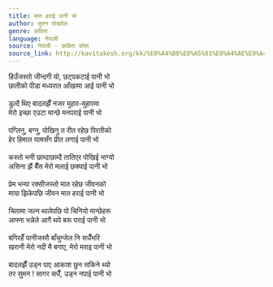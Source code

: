 ```yaml
---
title: मात हराई पानी भो
author: सुमन पोखरेल
genre: कविता
language: नेपाली
source: नेपाली - कविता कोश
source_link: http://kavitakosh.org/kk/%E0%A4%B8%E0%A5%81%E0%A4%AE%E0%A4%A8_%E0%A4%AA%E0%A5%8B%E0%A4%96%E0%A4%B0%E0%A5%87%E0%A4%B2
---
```


हिउँजस्तो जीन्दगी यो, छट्पकटाई पानी भो  
छातीको पीडा मध्यरात आँखामा आई पानी भो  
   
डुल्दै थिए बादलझैँ नजर मुहार-मुहारमा  
मेरो इच्छा एउटा मान्छे मनपराई पानी भो  
   
पग्लिनु, बग्नु, पोखिनु त रीत रहेछ पिरतीको  
हेर हिमाल घामसँग प्रीत लगाई पानी भो  
   
कस्तो भनी छाम्दाछाम्दै तातिएर पोखिई भाग्यो  
असिना झैं बैँस मेरो मलाई छक्याई पानी भो  
   
प्रेम भन्या रक्सीजस्तो मात रहेछ जीवनको  
माया झिकेपछि जीवन मात हराई पानी भो  
   
चितामा जल्न थालेपछि पो चिनियो मान्छेहरू  
आफ्ना भन्नेले आगै थपे बरू पराई पानी भो  
   
बगिरहेँ पानीजस्तै बाँचुन्जेल नि सधैँभरि  
खरानी मेरो नदी मै बगाए, मेरो मराइ पानी भो  
   
बादलझैँ उड्न पाए आकाश छुन सकिने थ्यो  
तर सुमन ! सागर सधैँ, उड्न नपाई पानी भो
